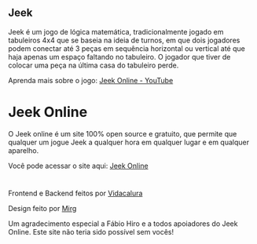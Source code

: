 ## Jeek

Jeek é um jogo de lógica matemática, tradicionalmente jogado em tabuleiros 4x4
que se baseia na ideia de turnos, em que dois jogadores podem conectar até 3
peças em sequência horizontal ou vertical até que haja apenas um espaço faltando 
no tabuleiro. O jogador que tiver de colocar uma peça na última casa do tabuleiro perde.


Aprenda mais sobre o jogo: <a href="https://www.youtube.com/channel/UCgKpJ2iuC_ew9ZLVVkQEEnw"> Jeek Online - YouTube </a>

# Jeek Online

O Jeek online é um site 100% open source e gratuito, que permite que qualquer um jogue
Jeek a qualquer hora em qualquer lugar e em qualquer aparelho.


Você pode acessar o site aqui: <a href="https://jeek-online.up.railway.app/"> Jeek Online </a>

#

Frontend e Backend feitos por <a href="https://github.com/vidacalura"> Vidacalura </a>


Design feito por <a href="https://www.instagram.com/caiafa.borges/"> Mirg </a>


Um agradecimento especial a Fábio Hiro e a todos apoiadores do Jeek Online. Este site não teria sido possível sem vocês!
